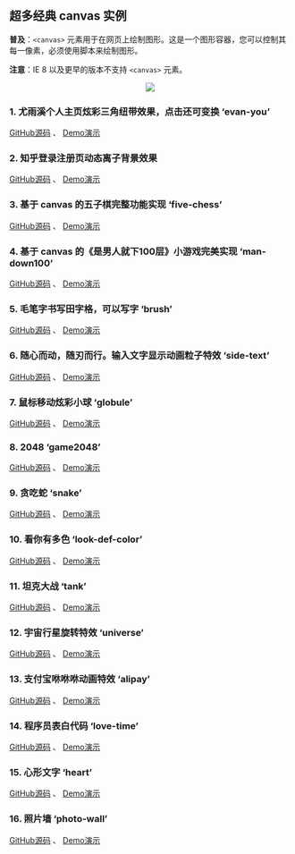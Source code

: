
## 超多经典 canvas 实例

**普及**：`<canvas>` 元素用于在网页上绘制图形。这是一个图形容器，您可以控制其每一像素，必须使用脚本来绘制图形。

**注意**：IE 8 以及更早的版本不支持 `<canvas>` 元素。

<p align="center">
  <a href="https://juejin.im/entry/59901e12f265da3e207709b0/detail"><img src="https://badge.juejin.im/entry/59901e12f265da3e207709b0/likes.svg?style=plastic"></a>
</p>

### 1. 尤雨溪个人主页炫彩三角纽带效果，点击还可变换 ‘evan-you’

[GitHub源码](https://github.com/wei-zhe/canvasCase/tree/master/evan-you) 、 [Demo演示](https://wei-zhe.github.io/canvasCase/evan-you/index.html)


### 2. 知乎登录注册页动态离子背景效果

[GitHub源码](https://github.com/wei-zhe/canvasCase/tree/master/zhihu) 、 [Demo演示](https://wei-zhe.github.io/canvasCase/zhihu/index.html)


### 3. 基于 canvas 的五子棋完整功能实现 ‘five-chess’

[GitHub源码](https://github.com/wei-zhe/canvasCase/tree/master/five-chess) 、 [Demo演示](https://wei-zhe.github.io/canvasCase/five-chess/index.html)


### 4. 基于 canvas 的《是男人就下100层》小游戏完美实现 ‘man-down100’

[GitHub源码](https://github.com/wei-zhe/canvasCase/tree/master/man-down100) 、 [Demo演示](https://wei-zhe.github.io/canvasCase/man-down100/index.html)


### 5. 毛笔字书写田字格，可以写字 ‘brush’

[GitHub源码](https://github.com/wei-zhe/canvasCase/tree/master/brush) 、 [Demo演示](https://wei-zhe.github.io/canvasCase/brush/index.html)


### 6. 随心而动，随刃而行。输入文字显示动画粒子特效 ‘side-text’

[GitHub源码](https://github.com/wei-zhe/canvasCase/tree/master/side-text) 、 [Demo演示](https://wei-zhe.github.io/canvasCase/side-text/index.html)


### 7. 鼠标移动炫彩小球 ‘globule’

[GitHub源码](https://github.com/wei-zhe/canvasCase/tree/master/globule) 、 [Demo演示](https://wei-zhe.github.io/canvasCase/globule/index.html)



### 8. 2048 ‘game2048’

[GitHub源码](https://github.com/wei-zhe/canvasCase/tree/master/game2048) 、 [Demo演示](https://wei-zhe.github.io/canvasCase/game2048/index.html)


### 9. 贪吃蛇 ‘snake’

[GitHub源码](https://github.com/wei-zhe/canvasCase/tree/master/snake) 、 [Demo演示](https://wei-zhe.github.io/canvasCase/snake/index.html)


### 10. 看你有多色 ‘look-def-color’

[GitHub源码](https://github.com/wei-zhe/canvasCase/tree/master/look-def-color) 、 [Demo演示](https://wei-zhe.github.io/canvasCase/look-def-color/index.html)


### 11. 坦克大战 ‘tank’

[GitHub源码](https://github.com/wei-zhe/canvasCase/tree/master/tank) 、 [Demo演示](https://wei-zhe.github.io/canvasCase/tank/index.html)


### 12. 宇宙行星旋转特效 ‘universe’

[GitHub源码](https://github.com/wei-zhe/canvasCase/tree/master/universe) 、 [Demo演示](https://wei-zhe.github.io/canvasCase/universe/index.html)


### 13. 支付宝咻咻咻动画特效 ‘alipay’

[GitHub源码](https://github.com/wei-zhe/canvasCase/tree/master/alipay) 、 [Demo演示](https://wei-zhe.github.io/canvasCase/alipay/index.html)


### 14. 程序员表白代码 ‘love-time’

[GitHub源码](https://github.com/wei-zhe/canvasCase/tree/master/love-time) 、 [Demo演示](https://wei-zhe.github.io/canvasCase/love-time/index.html)


### 15. 心形文字 ‘heart’

[GitHub源码](https://github.com/wei-zhe/canvasCase/tree/master/heart) 、 [Demo演示](https://wei-zhe.github.io/canvasCase/heart/index.html)


### 16. 照片墙 ‘photo-wall’

[GitHub源码](https://github.com/wei-zhe/canvasCase/tree/master/photo-wall) 、 [Demo演示](https://wei-zhe.github.io/canvasCase/photo-wall/index.html)


